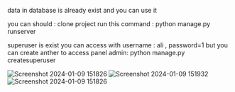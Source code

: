 data in database is already exist and you can use it 

you can should :
clone project 
run this command : 
python manage.py runserver

superuser is exist you can access with username : ali , password=1 but you can create anther to access panel admin:
python manage.py createsuperuser

![Screenshot 2024-01-09 151826](https://github.com/MohammadAminSohele/college_project2/assets/122188222/ef3467b9-cc9e-4cee-a543-14cc9f4cd563)
![Screenshot 2024-01-09 151932](https://github.com/MohammadAminSohele/college_project2/assets/122188222/e0ba8442-fa39-4d85-a535-a80b137a0f4e)
![Screenshot 2024-01-09 151826](https://github.com/MohammadAminSohele/college_project2/assets/122188222/a663d653-cfae-480e-a9cf-6f15dacbeb7c)
